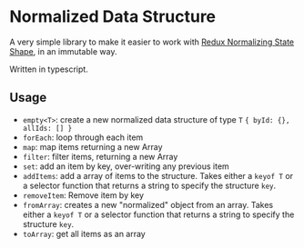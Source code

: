 # Normalized Data Structure

A very simple library to make it easier to work with [Redux Normalizing State Shape](https://redux.js.org/recipes/structuring-reducers/normalizing-state-shape/), in an immutable way.

Written in typescript.

## Usage

- `empty<T>`: create a new normalized data structure of type `T` `{ byId: {}, allIds: [] }`
- `forEach`: loop through each item
- `map`: map items returning a new Array
- `filter`: filter items, returning a new Array
- `set`: add an item by key, over-writing any previous item
- `addItems`: add a array of items to the structure.  Takes either a `keyof T` or a selector function that returns a string to specify the structure `key`.
- `removeItem`: Remove item by key
- `fromArray`: creates a new "normalized" object from an array.  Takes either a `keyof T` or a selector function that returns a string to specify the structure `key`.
- `toArray`: get all items as an array

